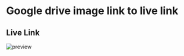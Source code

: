 # Google drive image link to live link

## Live Link

![preview]("https://md-rejoyan-islam.github.io/google-drive-image-link-generator/")
